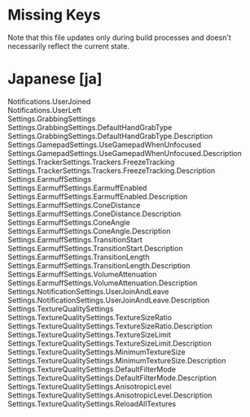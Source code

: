 # Missing Keys
Note that this file updates only during build processes and doesn't necessarily reflect the current state.

# Japanese [ja]
Notifications.UserJoined  
Notifications.UserLeft  
Settings.GrabbingSettings  
Settings.GrabbingSettings.DefaultHandGrabType  
Settings.GrabbingSettings.DefaultHandGrabType.Description  
Settings.GamepadSettings.UseGamepadWhenUnfocused  
Settings.GamepadSettings.UseGamepadWhenUnfocused.Description  
Settings.TrackerSettings.Trackers.FreezeTracking  
Settings.TrackerSettings.Trackers.FreezeTracking.Description  
Settings.EarmuffSettings  
Settings.EarmuffSettings.EarmuffEnabled  
Settings.EarmuffSettings.EarmuffEnabled.Description  
Settings.EarmuffSettings.ConeDistance  
Settings.EarmuffSettings.ConeDistance.Description  
Settings.EarmuffSettings.ConeAngle  
Settings.EarmuffSettings.ConeAngle.Description  
Settings.EarmuffSettings.TransitionStart  
Settings.EarmuffSettings.TransitionStart.Description  
Settings.EarmuffSettings.TransitionLength  
Settings.EarmuffSettings.TransitionLength.Description  
Settings.EarmuffSettings.VolumeAttenuation  
Settings.EarmuffSettings.VolumeAttenuation.Description  
Settings.NotificationSettings.UserJoinAndLeave  
Settings.NotificationSettings.UserJoinAndLeave.Description  
Settings.TextureQualitySettings  
Settings.TextureQualitySettings.TextureSizeRatio  
Settings.TextureQualitySettings.TextureSizeRatio.Description  
Settings.TextureQualitySettings.TextureSizeLimit  
Settings.TextureQualitySettings.TextureSizeLimit.Description  
Settings.TextureQualitySettings.MinimumTextureSize  
Settings.TextureQualitySettings.MinimumTextureSize.Description  
Settings.TextureQualitySettings.DefaultFilterMode  
Settings.TextureQualitySettings.DefaultFilterMode.Description  
Settings.TextureQualitySettings.AnisotropicLevel  
Settings.TextureQualitySettings.AnisotropicLevel.Description  
Settings.TextureQualitySettings.ReloadAllTextures  

